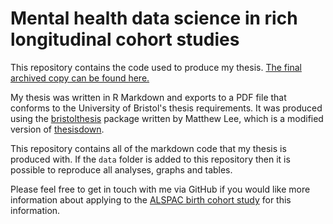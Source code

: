 # Mental health data science in rich longitudinal cohort studies

This repository contains the code used to produce my thesis. 
[The final archived copy can be found here.](https://research-information.bris.ac.uk/en/studentTheses/mental-health-data-science-in-rich-longitudinal-cohort-studies)

My thesis was written in R Markdown and exports to a PDF file that conforms to the University of Bristol's thesis requirements. 
It was produced using the [bristolthesis](https://github.com/mattlee821/bristolthesis) package written by Matthew Lee, which is a modified
version of [thesisdown](https://github.com/ismayc/thesisdown).

This repository contains all of the markdown code that my thesis is produced with. 
If the `data` folder is added to this repository then it is possible to reproduce all analyses, graphs and tables. 

Please feel free to get in touch with me via GitHub if you would like more information about applying 
to the [ALSPAC birth cohort study](http://www.bristol.ac.uk/alspac/researchers/our-data/) for this information. 
